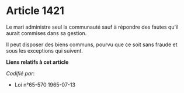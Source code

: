 # Article 1421

Le mari administre seul la communauté sauf à répondre des fautes qu'il aurait commises dans sa gestion.

Il peut disposer des biens communs, pourvu que ce soit sans fraude et sous les exceptions qui suivent.

**Liens relatifs à cet article**

_Codifié par_:

  - Loi n°65-570 1965-07-13
